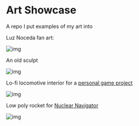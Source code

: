 # Art Showcase

A repo I put examples of my art into <br>

Luz Noceda fan art: <br>

![img](./res/Luz.webp)

An old sculpt <br>

![img](./res/sculpt00.webp)

Lo-fi locomotive interior for a [personal game project](https://github.com/NeatSquid/Concrete-Coffin)

![img](./res/loco.webp)

Low poly rocket for [Nuclear Navigator](https://github.com/NeatSquid/Nuclear-Navigator)

![img](./res/rocket.webp)
